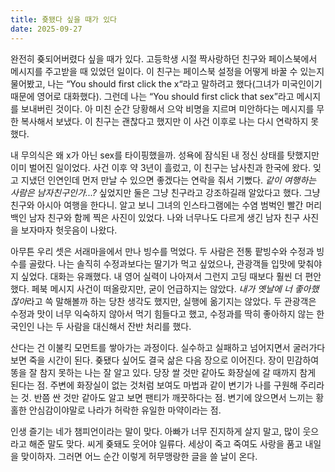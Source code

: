 ```yaml
---
title: 죶됐다 싶을 때가 있다
date: 2025-09-27
---
```

완전히 죶되어버렸다 싶을 때가 있다. 고등학생 시절 짝사랑하던 친구와 페이스북에서 메시지를 주고받을 때 있었던 일이다. 이 친구는 페이스북 설정을 어떻게 바꿀 수 있는지 물어봤고, 나는 “You should first click the x“라고 말하려고 했다(그녀가 미국인이기 때문에 영어로 대화했다). 그런데 나는 “You should first click that sex”라고 메시지를 보내버린 것이다. 아 미친 순간 당황해서 으악 비명을 지르며 미안하다는 메시지를 무한 복사해서 보냈다. 이 친구는 괜찮다고 했지만 이 사건 이후로 나는 다시 연락하지 못했다.

내 무의식은 왜 x가 아닌 sex를 타이핑했을까. 성욕에 잠식된 내 정신 상태를 탓했지만 이미 벌어진 일이었다. 사건 이후 약 3년이 흘렀고, 이 친구는 남사친과 한국에 왔다. 잊고 지냈던 인연인데 먼저 만날 수 있으면 좋겠다는 연락을 줘서 기뻤다. _같이 여행하는 사람은 남자친구인가...?_ 싶었지만 둘은 그냥 친구라고 강조하길래 알았다고 했다. 그냥 친구와 아시아 여행을 한다니. 알고 보니 그녀의 인스타그램에는 수염 범벅인 빨간 머리 백인 남자 친구와 함께 찍은 사진이 있었다. 나와 너무나도 다르게 생긴 남자 친구 사진을 보자마자 헛웃음이 나왔다.

아무튼 우리 셋은 서래마을에서 만나 빙수를 먹었다. 두 사람은 전통 팥빙수와 수정과 빙수를 골랐다. 나는 솔직히 수정과보다는 딸기가 먹고 싶었으나, 관광객들 입맛에 맞춰야지 싶었다. 대화는 유쾌했다. 내 영어 실력이 나아져서 그런지 고딩 때보다 훨씬 더 편안했다. 페북 메시지 사건이 떠올랐지만, 굳이 언급하지는 않았다. *내가 옛날에 너 좋아했잖아*라고 쓱 말해볼까 하는 당찬 생각도 했지만, 실행에 옮기지는 않았다. 두 관광객은 수정과 맛이 너무 익숙하지 않아서 먹기 힘들다고 했고, 수정과를 딱히 좋아하지 않는 한국인인 나는 두 사람을 대신해서 잔반 처리를 했다.

산다는 건 이불킥 모먼트를 쌓아가는 과정이다. 실수하고 실패하고 넘어지면서 굴러가다 보면 죽을 시간이 된다. 죶됐다 싶어도 결국 삶은 다음 장으로 이어진다. 장이 민감하여 똥을 잘 참지 못하는 나는 잘 알고 있다. 당장 쌀 것만 같아도 화장실에 갈 때까지 참게 된다는 점. 주변에 화장실이 없는 것처럼 보여도 마법과 같이 변기가 나를 구원해 주리라는 것. 반쯤 싼 것만 같아도 알고 보면 팬티가 깨끗하다는 점. 변기에 앉으면서 느끼는 황홀한 안심감이야말로 나라가 허락한 유일한 마약이라는 점.

인생 즐기는 네가 챔피언이라는 말이 맞다. 아빠가 너무 진지하게 살지 말고, 많이 웃으라고 해준 말도 맞다. 씨게 죶돼도 웃어야 일류다. 세상이 죽고 죽여도 사랑을 품고 내일을 맞이하자. 그러면 어느 순간 이렇게 허무맹랑한 글을 쓸 날이 온다.